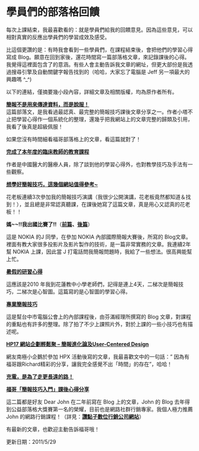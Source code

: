 # 學員們的部落格回饋 

<p>每次上課結束，我最喜歡看的：就是學員們給我的回饋意見。因為這些意見，可以相對真實的反應出學員們的學習成效及感受。</p>
<p>比這個更讚的是：有時我會看到一些學員們，在課程結束後，會把他們的學習心得寫成 Blog。願意在回到家後，還花時間寫一篇部落格文章，來記錄課後的心得。我覺得這裡面包含了的意涵。有些人會主動告訴我文章的網址，但更大部份是我透過搜尋引擎及自動關鍵字報告找到的（哈哈，大家忘了電腦是 Jeff 另一項最大的興趣嗎 ^_^)</p>
<p>以下的連結，僅摘要幾小段內容，詳細文章及相關版權，均為原作者所有。</p>
<p><b><a href="http://beauty.pchome.com.tw/myroom/tarniachou/article/1322131572">簡報不是用來傳達資料，而是說服！</a></b><br/>這篇部落文，是我看過最認真、最完整的簡報技巧課後文章分享之一。作者小塔不止把學習心得作一個系統化的整理，還幾乎把我網站上的文章完整的歸類及引用，我看了後真是超級佩服！</p>
<p>如果您沒有時間細看福哥部落格上的文章，看這篇就對了！<br/><a name="more"></a></p>
<p><a href="http://www.wretch.cc/blog/doggodest/11526238"><b>完成了本年度的臨床教師的教育課程</b></a></p>
<p>作者是中國醫大的醫療人員，除了談到他的學習心得外，也對教學技巧及手法有一些觀察。</p>
<p><a href="http://flowerboss.pixnet.net/blog/post/59280600"><b>想學好簡報技巧，這幾個網站值得參考~</b></a></p>
<p>花老板連續3次參加我的簡報技巧演講（我很少公開演講，花老板竟然都知道＆找到！），並且總是非常認真聽課，在課後她寫了這篇文章，真是用心又認真的花老板！！</p>
<p><b>媽~~!!我出國比賽了!!</b>（<b><a href="http://jennynokia.blog101.fc2.com/blog-entry-96.html">前篇</a>、<a href="http://jennynokia.blog101.fc2.com/blog-entry-95.html#comment">後篇</a></b>）</p>
<p>這是 NOKIA 的J 同學，在參加 NOKIA 內部國際簡報大賽後，所寫的 Blog文章。裡面有教大家很多投影片及影片製作的技術，是一篇非常實務的文章。我連續2年幫 NOKIA 上課，因此當 J 打電話問我簡報問題時，我給了一些想法。很高興能幫上忙。</p>
<p><a href="http://www.wretch.cc/blog/waterwhisper/12434192"><b>暑假的研習心得</b></a></p>
<p>這應該是2010 年我到花蓮教中小學老師們，記得是連上4天，二梯次是簡報技巧，二梯次是心智圖。這篇寫的是心智圖的學習心得。</p>
<p><a href="http://tw.myblog.yahoo.com/jfm100-198/article?mid=744&amp;prev=745&amp;next=743"><b>專業簡報技巧</b></a></p>
<p>這是幫台中市電腦公會上的內部課程後，由芬滿經理所撰寫的 Blog 文章，對課程的重點也有許多的整理。除了拍了不少上課照片外，對於上課的一些小技巧也有描述呢。</p>
<p><a href="http://blog.roodo.com/yuxuan/archives/15305333.html"><b>HP17 網站企劃輕鬆聚 – 簡報進化論及User-Centered Design</b></a></p>
<p>網友南極小企鵝於參加 HPX 活動後寫的文章，我最喜歡文中的一句話：”  因為有福哥跟Richard精彩的分享，讓我完全感覺不出「時間」的存在”，哈哈！</p>
<p><a href="http://www.dearjohn.idv.tw/2069"><b>充電，是為了走更長遠的路！</b></a></p>
<p><a href="http://www.dearjohn.idv.tw/2072"><b>福哥「簡報技巧入門」課後心得分享</b></a></p>
<p>這二篇都是好友 Dear John 在二年前寫在 Blog 上的文章，John 的 Blog 去年得到公益部落格大獎賽第一名的榮耀，目前也是網路社群行銷專家。我個人極力推薦 John 的網路行銷課程！（詳見：<a href="http://www.greatidea.tw/index.php?option=com_content&amp;view=section&amp;layout=blog&amp;id=7&amp;Itemid=56"><b>讚點子數位行銷公司網站</b></a>）</p>
<p>有最新的文章，也歡迎主動告訴福哥哦！</p>
<p>更新日期：2011/5/29</p>